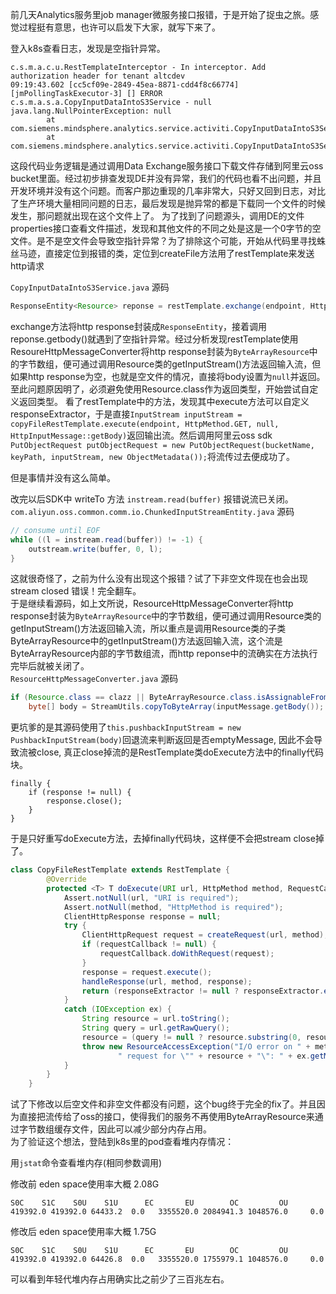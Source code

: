 前几天Analytics服务里job manager微服务接口报错，于是开始了捉虫之旅。感觉过程挺有意思，也许可以启发下大家，就写下来了。

登入k8s查看日志，发现是空指针异常。
```
c.s.m.a.c.u.RestTemplateInterceptor - In interceptor. Add authorization header for tenant altcdev
09:19:43.602 [cc5cf09e-2849-45ea-8871-cdd4f8c66774] [jmPollingTaskExecutor-3] [] ERROR c.s.m.a.s.a.CopyInputDataIntoS3Service - null
java.lang.NullPointerException: null
        at com.siemens.mindsphere.analytics.service.activiti.CopyInputDataIntoS3Service.createFile(CopyInputDataIntoS3Service.java:209)
        at com.siemens.mindsphere.analytics.service.activiti.CopyInputDataIntoS3Service.moveFiles(CopyInputDataIntoS3Service.java:90)
```
这段代码业务逻辑是通过调用Data Exchange服务接口下载文件存储到阿里云oss bucket里面。经过初步排查发现DE并没有异常，我们的代码也看不出问题，并且开发环境并没有这个问题。而客户那边重现的几率非常大，只好又回到日志，对比了生产环境大量相同问题的日志，最后发现是抛异常的都是下载同一个文件的时候发生，那问题就出现在这个文件上了。
为了找到了问题源头，调用DE的文件properties接口查看文件描述，发现和其他文件的不同之处是这是一个0字节的空文件。是不是空文件会导致空指针异常？为了排除这个可能，开始从代码里寻找蛛丝马迹，直接定位到报错的类，定位到createFile方法用了restTemplate来发送http请求  

`CopyInputDataIntoS3Service.java` 源码
``` java
ResponseEntity<Resource> reponse = restTemplate.exchange(endpoint, HttpMethod.GET, entity, Resource.class);
```
exchange方法将http response封装成`ResponseEntity`，接着调用reponse.getbody()就遇到了空指针异常。经过分析发现restTemplate使用ResoureHttpMessageConverter将http response封装为`ByteArrayResource`中的字节数组，便可通过调用Resource类的getInputStream()方法返回输入流，但如果http response为空，也就是空文件的情况，直接将body设置为`null`并返回。
至此问题原因明了，必须避免使用Resource.class作为返回类型，开始尝试自定义返回类型。
看了restTemplate中的方法，发现其中execute方法可以自定义responseExtractor，于是直接`InputStream inputStream = copyFileRestTemplate.execute(endpoint, HttpMethod.GET, null, HttpInputMessage::getBody)`返回输出流。然后调用阿里云oss sdk `PutObjectRequest putObjectRequest = new PutObjectRequest(bucketName, keyPath, inputStream, new ObjectMetadata());`将流传过去便成功了。  

但是事情并没有这么简单。  

改完以后SDK中 writeTo 方法 `instream.read(buffer)` 报错说流已关闭。    
`com.aliyun.oss.common.comm.io.ChunkedInputStreamEntity.java` 源码
``` java
// consume until EOF
while ((l = instream.read(buffer)) != -1) {
    outstream.write(buffer, 0, l);
}
```

这就很奇怪了，之前为什么没有出现这个报错？试了下非空文件现在也会出现 stream closed 错误！完全翻车。  
于是继续看源码，如上文所说，ResourceHttpMessageConverter将http response封装为`ByteArrayResource`中的字节数组，便可通过调用Resource类的getInputStream()方法返回输入流，所以重点是调用Resource类的子类ByteArrayResource中的getInputStream()方法返回输入流，这个流是ByteArrayResource内部的字节数组流，而http reponse中的流确实在方法执行完毕后就被关闭了。  
`ResourceHttpMessageConverter.java` 源码
``` java
if (Resource.class == clazz || ByteArrayResource.class.isAssignableFrom(clazz)) {
	byte[] body = StreamUtils.copyToByteArray(inputMessage.getBody());
```
更坑爹的是其源码使用了`this.pushbackInputStream = new PushbackInputStream(body)`回退流来判断返回是否emptyMessage, 因此不会导致流被close, 真正close掉流的是RestTemplate类doExecute方法中的finally代码块。
```
finally {
    if (response != null) {
        response.close();
    }
}
```
于是只好重写doExecute方法，去掉finally代码块，这样便不会把stream close掉了。
``` java
class CopyFileRestTemplate extends RestTemplate {
        @Override
        protected <T> T doExecute(URI url, HttpMethod method, RequestCallback requestCallback, ResponseExtractor<T> responseExtractor) throws RestClientException {
            Assert.notNull(url, "URI is required");
            Assert.notNull(method, "HttpMethod is required");
            ClientHttpResponse response = null;
            try {
                ClientHttpRequest request = createRequest(url, method);
                if (requestCallback != null) {
                    requestCallback.doWithRequest(request);
                }
                response = request.execute();
                handleResponse(url, method, response);
                return (responseExtractor != null ? responseExtractor.extractData(response) : null);
            }
            catch (IOException ex) {
                String resource = url.toString();
                String query = url.getRawQuery();
                resource = (query != null ? resource.substring(0, resource.indexOf('?')) : resource);
                throw new ResourceAccessException("I/O error on " + method.name() +
                        " request for \"" + resource + "\": " + ex.getMessage(), ex);
            }
        }
    }
```
试了下修改以后空文件和非空文件都没有问题，这个bug终于完全的fix了。并且因为直接把流传给了oss的接口，使得我们的服务不再使用ByteArrayResource来通过字节数组缓存文件，因此可以减少部分内存占用。  
为了验证这个想法，登陆到k8s里的pod查看堆内存情况：  

用`jstat`命令查看堆内存(相同参数调用)  

修改前 eden space使用率大概 2.08G
```
S0C    S1C    S0U    S1U      EC       EU        OC         OU      
419392.0 419392.0 64433.2  0.0   3355520.0 2084941.3 1048576.0     0.0    

```

修改后 eden space使用率大概 1.75G
```
S0C    S1C    S0U    S1U      EC       EU        OC         OU          
419392.0 419392.0 64426.8  0.0   3355520.0 1755979.1 1048576.0     0.0       
```

可以看到年轻代堆内存占用确实比之前少了三百兆左右。
